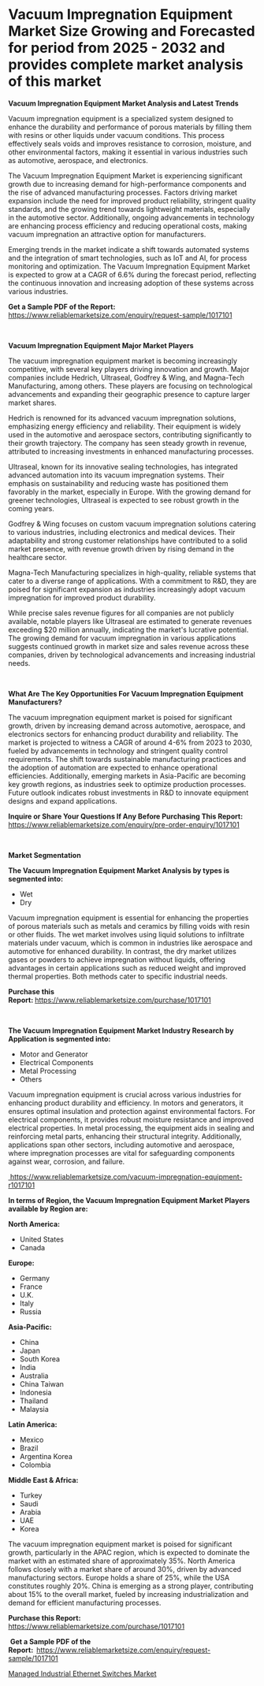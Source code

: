 <p><h1>Vacuum Impregnation Equipment Market Size Growing and Forecasted for period from 2025 - 2032 and provides complete market analysis of this market</h1></p><p><strong>Vacuum Impregnation Equipment Market Analysis and Latest Trends</strong></p>
<p><p>Vacuum impregnation equipment is a specialized system designed to enhance the durability and performance of porous materials by filling them with resins or other liquids under vacuum conditions. This process effectively seals voids and improves resistance to corrosion, moisture, and other environmental factors, making it essential in various industries such as automotive, aerospace, and electronics.</p><p>The Vacuum Impregnation Equipment Market is experiencing significant growth due to increasing demand for high-performance components and the rise of advanced manufacturing processes. Factors driving market expansion include the need for improved product reliability, stringent quality standards, and the growing trend towards lightweight materials, especially in the automotive sector. Additionally, ongoing advancements in technology are enhancing process efficiency and reducing operational costs, making vacuum impregnation an attractive option for manufacturers.</p><p>Emerging trends in the market indicate a shift towards automated systems and the integration of smart technologies, such as IoT and AI, for process monitoring and optimization. The Vacuum Impregnation Equipment Market is expected to grow at a CAGR of 6.6% during the forecast period, reflecting the continuous innovation and increasing adoption of these systems across various industries.</p></p>
<p><strong>Get a Sample PDF of the Report:&nbsp;</strong> <a href="https://www.reliablemarketsize.com/enquiry/request-sample/1017101?utm_campaign=3217&utm_medium=2&utm_source=Github&utm_content=ia&utm_term=08042025&utm_id=vacuum-impregnation-equipment">https://www.reliablemarketsize.com/enquiry/request-sample/1017101</a></p>
<p>&nbsp;</p>
<p><strong>Vacuum Impregnation Equipment Major Market Players</strong></p>
<p><p>The vacuum impregnation equipment market is becoming increasingly competitive, with several key players driving innovation and growth. Major companies include Hedrich, Ultraseal, Godfrey & Wing, and Magna-Tech Manufacturing, among others. These players are focusing on technological advancements and expanding their geographic presence to capture larger market shares.</p><p>Hedrich is renowned for its advanced vacuum impregnation solutions, emphasizing energy efficiency and reliability. Their equipment is widely used in the automotive and aerospace sectors, contributing significantly to their growth trajectory. The company has seen steady growth in revenue, attributed to increasing investments in enhanced manufacturing processes.</p><p>Ultraseal, known for its innovative sealing technologies, has integrated advanced automation into its vacuum impregnation systems. Their emphasis on sustainability and reducing waste has positioned them favorably in the market, especially in Europe. With the growing demand for greener technologies, Ultraseal is expected to see robust growth in the coming years.</p><p>Godfrey & Wing focuses on custom vacuum impregnation solutions catering to various industries, including electronics and medical devices. Their adaptability and strong customer relationships have contributed to a solid market presence, with revenue growth driven by rising demand in the healthcare sector.</p><p>Magna-Tech Manufacturing specializes in high-quality, reliable systems that cater to a diverse range of applications. With a commitment to R&D, they are poised for significant expansion as industries increasingly adopt vacuum impregnation for improved product durability.</p><p>While precise sales revenue figures for all companies are not publicly available, notable players like Ultraseal are estimated to generate revenues exceeding $20 million annually, indicating the market's lucrative potential. The growing demand for vacuum impregnation in various applications suggests continued growth in market size and sales revenue across these companies, driven by technological advancements and increasing industrial needs.</p></p>
<p>&nbsp;</p>
<p><strong>What Are The Key Opportunities For Vacuum Impregnation Equipment Manufacturers?</strong></p>
<p><p>The vacuum impregnation equipment market is poised for significant growth, driven by increasing demand across automotive, aerospace, and electronics sectors for enhancing product durability and reliability. The market is projected to witness a CAGR of around 4-6% from 2023 to 2030, fueled by advancements in technology and stringent quality control requirements. The shift towards sustainable manufacturing practices and the adoption of automation are expected to enhance operational efficiencies. Additionally, emerging markets in Asia-Pacific are becoming key growth regions, as industries seek to optimize production processes. Future outlook indicates robust investments in R&D to innovate equipment designs and expand applications.</p></p>
<p><strong>Inquire or Share Your Questions If Any Before Purchasing This Report:</strong> <a href="https://www.reliablemarketsize.com/enquiry/pre-order-enquiry/1017101?utm_campaign=3217&utm_medium=2&utm_source=Github&utm_content=ia&utm_term=08042025&utm_id=vacuum-impregnation-equipment">https://www.reliablemarketsize.com/enquiry/pre-order-enquiry/1017101</a></p>
<p>&nbsp;</p>
<p><strong>Market Segmentation</strong></p>
<p><strong>The Vacuum Impregnation Equipment Market Analysis by types is segmented into:</strong></p>
<p><ul><li>Wet</li><li>Dry</li></ul></p>
<p><p>Vacuum impregnation equipment is essential for enhancing the properties of porous materials such as metals and ceramics by filling voids with resin or other fluids. The wet market involves using liquid solutions to infiltrate materials under vacuum, which is common in industries like aerospace and automotive for enhanced durability. In contrast, the dry market utilizes gases or powders to achieve impregnation without liquids, offering advantages in certain applications such as reduced weight and improved thermal properties. Both methods cater to specific industrial needs.</p></p>
<p><strong>Purchase this Report:&nbsp;</strong><a href="https://www.reliablemarketsize.com/purchase/1017101?utm_campaign=3217&utm_medium=2&utm_source=Github&utm_content=ia&utm_term=08042025&utm_id=vacuum-impregnation-equipment">https://www.reliablemarketsize.com/purchase/1017101</a></p>
<p>&nbsp;</p>
<p><strong>The Vacuum Impregnation Equipment Market Industry Research by Application is segmented into:</strong></p>
<p><ul><li>Motor and Generator</li><li>Electrical Components</li><li>Metal Processing</li><li>Others</li></ul></p>
<p><p>Vacuum impregnation equipment is crucial across various industries for enhancing product durability and efficiency. In motors and generators, it ensures optimal insulation and protection against environmental factors. For electrical components, it provides robust moisture resistance and improved electrical properties. In metal processing, the equipment aids in sealing and reinforcing metal parts, enhancing their structural integrity. Additionally, applications span other sectors, including automotive and aerospace, where impregnation processes are vital for safeguarding components against wear, corrosion, and failure.</p></p>
<p><a href="https://www.reliablemarketsize.com/vacuum-impregnation-equipment-r1017101?utm_campaign=3217&utm_medium=2&utm_source=Github&utm_content=ia&utm_term=08042025&utm_id=vacuum-impregnation-equipment">&nbsp;https://www.reliablemarketsize.com/vacuum-impregnation-equipment-r1017101</a></p>
<p><strong>In terms of Region, the Vacuum Impregnation Equipment Market Players available by Region are:</strong></p>
<p>
    <p> <strong> North America: </strong>
        <ul>
            <li>United States</li>
            <li>Canada</li>
        </ul>
        </p> 
    <p> <strong> Europe: </strong>
        <ul>
            <li>Germany</li>
            <li>France</li>
            <li>U.K.</li>
            <li>Italy</li>
            <li>Russia</li>
        </ul>
        </p> 
    <p> <strong> Asia-Pacific: </strong>
        <ul>
            <li>China</li>
            <li>Japan</li>
            <li>South Korea</li>
            <li>India</li>
            <li>Australia</li>
            <li>China Taiwan</li>
            <li>Indonesia</li>
            <li>Thailand</li>
            <li>Malaysia</li>
        </ul>
        </p> 
    <p> <strong> Latin America: </strong>
        <ul>
            <li>Mexico</li>
            <li>Brazil</li>
            <li>Argentina Korea</li>
            <li>Colombia</li>
        </ul>
        </p> 
    <p> <strong> Middle East & Africa: </strong>
        <ul>
            <li>Turkey</li>
            <li>Saudi</li>
            <li>Arabia</li>
            <li>UAE</li>
            <li>Korea</li>
        </ul>
    </p>
    </p>
<p><p>The vacuum impregnation equipment market is poised for significant growth, particularly in the APAC region, which is expected to dominate the market with an estimated share of approximately 35%. North America follows closely with a market share of around 30%, driven by advanced manufacturing sectors. Europe holds a share of 25%, while the USA constitutes roughly 20%. China is emerging as a strong player, contributing about 15% to the overall market, fueled by increasing industrialization and demand for efficient manufacturing processes.</p></p>
<p><strong>Purchase this Report: </strong><a href="https://www.reliablemarketsize.com/purchase/1017101?utm_campaign=3217&utm_medium=2&utm_source=Github&utm_content=ia&utm_term=08042025&utm_id=vacuum-impregnation-equipment">https://www.reliablemarketsize.com/purchase/1017101</a></p>
<p>&nbsp;<strong>Get a Sample PDF of the Report:&nbsp;&nbsp;</strong><a href="https://www.reliablemarketsize.com/enquiry/request-sample/1017101?utm_campaign=3217&utm_medium=2&utm_source=Github&utm_content=ia&utm_term=08042025&utm_id=vacuum-impregnation-equipment">https://www.reliablemarketsize.com/enquiry/request-sample/1017101</a></p>
<p><strong></strong></p>
<p><p><a href="https://github.com/shefikagbons/Market-Research-Report-List-1/blob/main/managed-industrial-ethernet-switches-market.md?utm_campaign=3217&utm_medium=2&utm_source=Github&utm_content=ia&utm_term=08042025&utm_id=vacuum-impregnation-equipment">Managed Industrial Ethernet Switches Market</a></p></p>